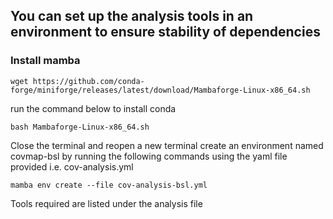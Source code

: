 ## You can set up the analysis tools in an environment to ensure stability of dependencies
### Install mamba
```
wget https://github.com/conda-forge/miniforge/releases/latest/download/Mambaforge-Linux-x86_64.sh
```
 run the command below to install conda
 ```
bash Mambaforge-Linux-x86_64.sh
```
Close the terminal and reopen a new terminal
create an environment named covmap-bsl by running the following commands using the yaml file provided i.e. cov-analysis.yml
```
mamba env create --file cov-analysis-bsl.yml
```
Tools required are listed under the analysis file
